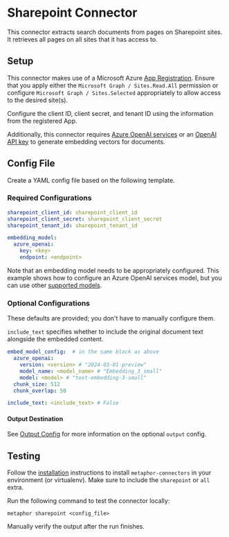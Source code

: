 # Sharepoint Connector

This connector extracts search documents from pages on Sharepoint sites. It retrieves all pages on all sites that it has access to.

## Setup

This connector makes use of a Microsoft Azure [App Registration](https://learn.microsoft.com/en-us/security/zero-trust/develop/app-registration). Ensure that you apply either the `Microsoft Graph / Sites.Read.All` permission or configure `Microsoft Graph / Sites.Selected` appropriately to allow access to the desired site(s).

Configure the client ID, client secret, and tenant ID using the information from the registered App.

Additionally, this connector requires [Azure OpenAI services](https://azure.microsoft.com/en-us/products/ai-services/openai-service) or an [OpenAI API key](https://platform.openai.com) to generate embedding vectors for documents.

## Config File

Create a YAML config file based on the following template.

### Required Configurations

```yaml
sharepoint_client_id: sharepoint_client_id
sharepoint_client_secret: sharepoint_client_secret
sharepoint_tenant_id: sharepoint_tenant_id

embedding_model:
  azure_openai:
    key: <key>
    endpoint: <endpoint>
```

Note that an embedding model needs to be appropriately configured. This example shows how to configure an Azure OpenAI services model, but you can use other [supported models](/docs/embeddings.md).

### Optional Configurations

These defaults are provided; you don't have to manually configure them.

`include_text` specifies whether to include the original document text alongside the embedded content.

```yaml
embed_model_config:  # in the same block as above
  azure_openai:
    version: <version> # "2024-03-01-preview"
    model_name: <model_name> # "Embedding_3_small"
    model: <model> # "text-embedding-3-small"
  chunk_size: 512
  chunk_overlap: 50

include_text: <include_text> # False
```

#### Output Destination

See [Output Config](../common/docs/output.md) for more information on the optional `output` config.

## Testing

Follow the [installation](../../README.md) instructions to install `metaphor-connectors` in your environment (or virtualenv). Make sure to include the `sharepoint` or `all` extra.

Run the following command to test the connector locally:

```shell
metaphor sharepoint <config_file>
```

Manually verify the output after the run finishes.